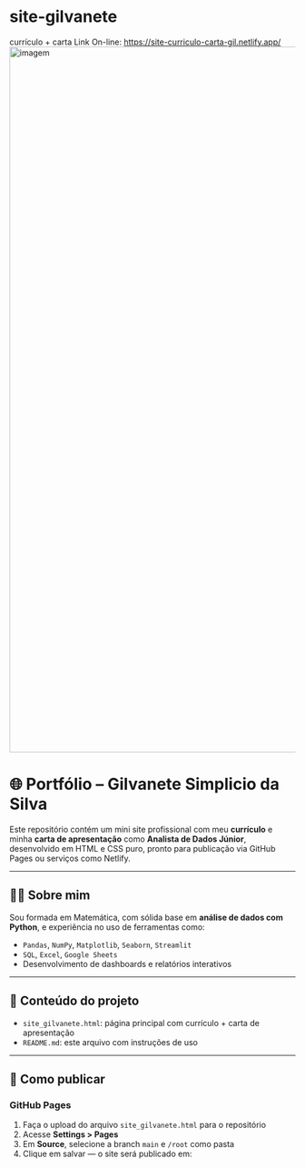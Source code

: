 # site-gilvanete
currículo + carta Link On-line: https://site-curriculo-carta-gil.netlify.app/
<img width="1920" height="1242" alt="imagem" src="https://github.com/user-attachments/assets/c0fc1a96-1150-458a-a385-47b842780bd8" />


# 🌐 Portfólio – Gilvanete Simplicio da Silva

Este repositório contém um mini site profissional com meu **currículo** e minha **carta de apresentação** como **Analista de Dados Júnior**, desenvolvido em HTML e CSS puro, pronto para publicação via GitHub Pages ou serviços como Netlify.

---

## 👩‍💻 Sobre mim

Sou formada em Matemática, com sólida base em **análise de dados com Python**, e experiência no uso de ferramentas como:

- `Pandas`, `NumPy`, `Matplotlib`, `Seaborn`, `Streamlit`
- `SQL`, `Excel`, `Google Sheets`
- Desenvolvimento de dashboards e relatórios interativos

---

## 📁 Conteúdo do projeto

- `site_gilvanete.html`: página principal com currículo + carta de apresentação
- `README.md`: este arquivo com instruções de uso

---

## 🚀 Como publicar

### GitHub Pages

1. Faça o upload do arquivo `site_gilvanete.html` para o repositório
2. Acesse **Settings > Pages**
3. Em **Source**, selecione a branch `main` e `/root` como pasta
4. Clique em salvar — o site será publicado em:



